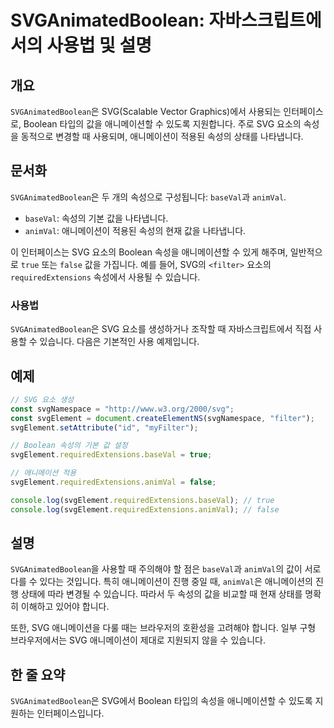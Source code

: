 <!--
Meta Description: # SVGAnimatedBoolean: 자바스크립트에서의 사용법 및 설명 ## 개요 `SVGAnimatedBoolean`은 SVG(Scalable Vector Graphics)에서 사용되는 인터페이스로, Boolean 타입의 값을 애니메이션할 수 있도록 지원합니다. 주...
Meta Keywords: svg, svganimatedboolean, animval, svgelement, 속성의
-->

# SVGAnimatedBoolean: 자바스크립트에서의 사용법 및 설명

## 개요
`SVGAnimatedBoolean`은 SVG(Scalable Vector Graphics)에서 사용되는 인터페이스로, Boolean 타입의 값을 애니메이션할 수 있도록 지원합니다. 주로 SVG 요소의 속성을 동적으로 변경할 때 사용되며, 애니메이션이 적용된 속성의 상태를 나타냅니다.

## 문서화
`SVGAnimatedBoolean`은 두 개의 속성으로 구성됩니다: `baseVal`과 `animVal`. 

- `baseVal`: 속성의 기본 값을 나타냅니다.
- `animVal`: 애니메이션이 적용된 속성의 현재 값을 나타냅니다.

이 인터페이스는 SVG 요소의 Boolean 속성을 애니메이션할 수 있게 해주며, 일반적으로 `true` 또는 `false` 값을 가집니다. 예를 들어, SVG의 `<filter>` 요소의 `requiredExtensions` 속성에서 사용될 수 있습니다.

### 사용법
`SVGAnimatedBoolean`은 SVG 요소를 생성하거나 조작할 때 자바스크립트에서 직접 사용할 수 있습니다. 다음은 기본적인 사용 예제입니다.

## 예제
```javascript
// SVG 요소 생성
const svgNamespace = "http://www.w3.org/2000/svg";
const svgElement = document.createElementNS(svgNamespace, "filter");
svgElement.setAttribute("id", "myFilter");

// Boolean 속성의 기본 값 설정
svgElement.requiredExtensions.baseVal = true;

// 애니메이션 적용
svgElement.requiredExtensions.animVal = false;

console.log(svgElement.requiredExtensions.baseVal); // true
console.log(svgElement.requiredExtensions.animVal); // false
```

## 설명
`SVGAnimatedBoolean`을 사용할 때 주의해야 할 점은 `baseVal`과 `animVal`의 값이 서로 다를 수 있다는 것입니다. 특히 애니메이션이 진행 중일 때, `animVal`은 애니메이션의 진행 상태에 따라 변경될 수 있습니다. 따라서 두 속성의 값을 비교할 때 현재 상태를 명확히 이해하고 있어야 합니다. 

또한, SVG 애니메이션을 다룰 때는 브라우저의 호환성을 고려해야 합니다. 일부 구형 브라우저에서는 SVG 애니메이션이 제대로 지원되지 않을 수 있습니다.

## 한 줄 요약
`SVGAnimatedBoolean`은 SVG에서 Boolean 타입의 속성을 애니메이션할 수 있도록 지원하는 인터페이스입니다.